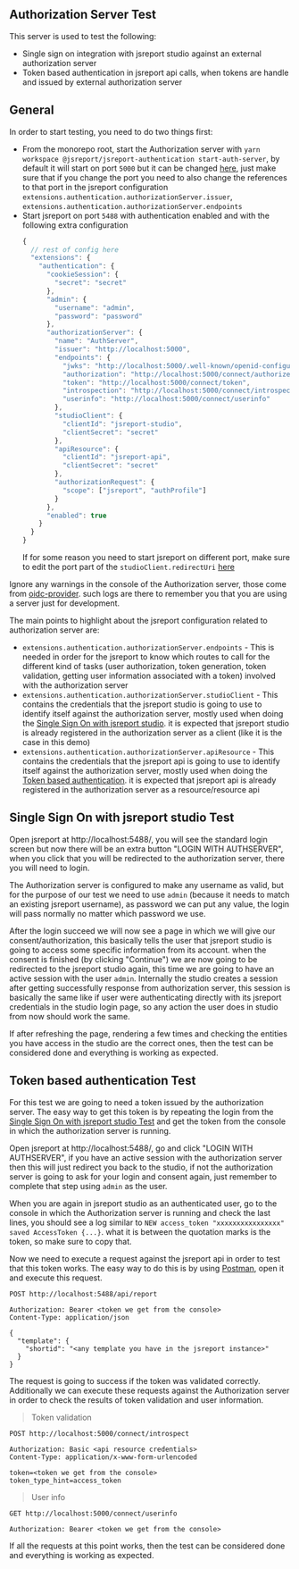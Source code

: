 ## Authorization Server Test

This server is used to test the following:

- Single sign on integration with jsreport studio against an external authorization server
- Token based authentication in jsreport api calls, when tokens are handle and issued by external authorization server

## General

In order to start testing, you need to do two things first:

- From the monorepo root, start the Authorization server with `yarn workspace @jsreport/jsreport-authentication start-auth-server`, by default it will start on port `5000` but it can be changed [here](./startAuthServer.js), just make sure that if you change the port you need to also change the references to that port in the jsreport configuration `extensions.authentication.authorizationServer.issuer`, `extensions.authentication.authorizationServer.endpoints`
- Start jsreport on port `5488` with authentication enabled and with the following extra configuration
  ```js
  {
    // rest of config here
    "extensions": {
      "authentication": {
        "cookieSession": {
          "secret": "secret"
        },
        "admin": {
          "username": "admin",
          "password": "password"
        },
        "authorizationServer": {
          "name": "AuthServer",
          "issuer": "http://localhost:5000",
          "endpoints": {
            "jwks": "http://localhost:5000/.well-known/openid-configuration/jwks",
            "authorization": "http://localhost:5000/connect/authorize",
            "token": "http://localhost:5000/connect/token",
            "introspection": "http://localhost:5000/connect/introspect",
            "userinfo": "http://localhost:5000/connect/userinfo"
          },
          "studioClient": {
            "clientId": "jsreport-studio",
            "clientSecret": "secret"
          },
          "apiResource": {
            "clientId": "jsreport-api",
            "clientSecret": "secret"
          },
          "authorizationRequest": {
            "scope": ["jsreport", "authProfile"]
          }
        },
        "enabled": true
      }
    }
  }
  ```
  If for some reason you need to start jsreport on different port, make sure to edit the port part of the `studioClient.redirectUri` [here](./startAuthServer.js)

Ignore any warnings in the console of the Authorization server, those come from [oidc-provider](https://github.com/panva/node-oidc-provider). such logs are there to remember you that you are using a server just for development.

The main points to highlight about the jsreport configuration related to authorization server are:

- `extensions.authentication.authorizationServer.endpoints` - This is needed in order for the jsreport to know which routes to call for the different kind of tasks (user authorization, token generation, token validation, getting user information associated with a token) involved with the authorization server
- `extensions.authentication.authorizationServer.studioClient` - This contains the credentials that the jsreport studio is going to use to identify itself against the authorization server, mostly used when doing the [Single Sign On with jsreport studio](#single-sign-on-with-jsreport-studio-test). it is expected that jsreport studio is already registered in the authorization server as a client (like it is the case in this demo)
- `extensions.authentication.authorizationServer.apiResource` - This contains the credentials that the jsreport api is going to use to identify itself against the authorization server, mostly used when doing the [Token based authentication](#token-based-authentication-test). it is expected that jsreport api is already registered in the authorization server as a resource/resource api

## Single Sign On with jsreport studio Test

Open jsreport at http://localhost:5488/, you will see the standard login screen but now there will be an extra button "LOGIN WITH AUTHSERVER", when you click that you will be redirected to the authorization server, there you will need to login.

The Authorization server is configured to make any username as valid, but for the purpose of our test we need to use `admin` (because it needs to match an existing jsreport username), as password we can put any value, the login will pass normally no matter which password we use.

After the login succeed we will now see a page in which we will give our consent/authorization, this basically tells the user that jsreport studio is going to access some specific information from its account. when the consent is finished (by clicking "Continue") we are now going to be redirected to the jsreport studio again, this time we are going to have an active session with the user `admin`. Internally the studio creates a session after getting successfully response from authorization server, this session is basically the same like if user were authenticating directly with its jsreport credentials in the studio login page, so any action the user does in studio from now should work the same.

If after refreshing the page, rendering a few times and checking the entities you have access in the studio are the correct ones, then the test can be considered done and everything is working as expected.

## Token based authentication Test

For this test we are going to need a token issued by the authorization server. The easy way to get this token is by repeating the login from the [Single Sign On with jsreport studio Test](#single-sign-on-with-jsreport-studio-test) and get the token from the console in which the authorization server is running.

Open jsreport at http://localhost:5488/, go and click "LOGIN WITH AUTHSERVER", if you have an active session with the authorization server then this will just redirect you back to the studio, if not the authorization server is going to ask for your login and consent again, just remember to complete that step using `admin` as the user.

When you are again in jsreport studio as an authenticated user, go to the console in which the Authorization server is running and check the last lines, you should see a log similar to `NEW access_token "xxxxxxxxxxxxxxxx" saved AccessToken {...}`. what it is between the quotation marks is the token, so make sure to copy that.

Now we need to execute a request against the jsreport api in order to test that this token works. The easy way to do this is by using [Postman](https://www.postman.com/), open it and execute this request.

```
POST http://localhost:5488/api/report

Authorization: Bearer <token we get from the console>
Content-Type: application/json

{
  "template": {
    "shortid": "<any template you have in the jsreport instance>"
  }
}
```

The request is going to success if the token was validated correctly. Additionally we can execute these requests against the Authorization server in order to check the results of token validation and user information.

> Token validation
```
POST http://localhost:5000/connect/introspect

Authorization: Basic <api resource credentials>
Content-Type: application/x-www-form-urlencoded

token=<token we get from the console>
token_type_hint=access_token
```

> User info
```
GET http://localhost:5000/connect/userinfo

Authorization: Bearer <token we get from the console>
```

If all the requests at this point works, then the test can be considered done and everything is working as expected.
